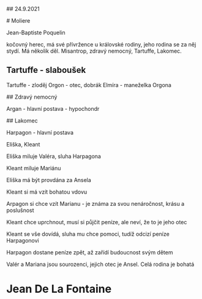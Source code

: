 ## 24.9.2021

# Moliere

Jean-Baptiste Poquelin

kočovný herec, má své přívržence u královské rodiny, jeho rodina se za něj stydí.
Má několik děl. Misantrop, zdravý nemocný, Tartuffe, Lakomec.

## Tartuffe - slaboušek

Tartuffe - zloděj
Orgon - otec, dobrák
Elmíra - maneželka Orgona

## Zdravý nemocný 

Argan - hlavní postava - hypochondr 

## Lakomec

Harpagon - hlavní postava

Eliška, Kleant

Eliška miluje Valéra, sluha Harpagona

Kleant miluje Mariánu

Eliška má být provdána za Ansela

Kleant si má vzít bohatou vdovu

Arpagon si chce vzít Marianu - je známa za svou nenáročnost, krásu a poslušnost

Kleant chce uprchnout, musí si půjčit peníze, ale neví, že to je jeho otec

Kleant se vše dovídá, sluha mu chce pomoci, tudíž odcizí peníze Harpagonovi

Harpagon dostane peníze zpět, až zařídí budoucnost svým dětem

Valér a Mariana jsou sourozenci, jejich otec je Ansel. Celá rodina je bohatá

# Jean De La Fontaine


